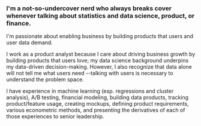 ### I'm a not-so-undercover nerd who always breaks cover whenever talking about statistics and data science, product, or finance. 

I'm passionate about enabling business by building products that users and user data demand.

I work as a product analyst because I care about driving business growth by building products that users love; my data science background underpins my data-driven decision-making. However, I also recognize that data alone will not tell me what users need --talking with users is necessary to understand the problem space.

I have experience in machine learning (esp. regressions and cluster analysis), A/B testing, financial modeling, building data products, tracking product/feature usage, creating mockups, defining product requirements, various econometric methods, and presenting the derivatives of each of those experiences to senior leadership.

<!--
**phip702/phip702** is a ✨ _special_ ✨ repository because its `README.md` (this file) appears on your GitHub profile.

Here are some ideas to get you started:

- 🔭 I’m currently working on ...
- 🌱 I’m currently learning ...
- 👯 I’m looking to collaborate on ...
- 🤔 I’m looking for help with ...
- 💬 Ask me about ...
- 📫 How to reach me: ...
- 😄 Pronouns: ...
- ⚡ Fun fact: ...
-->
